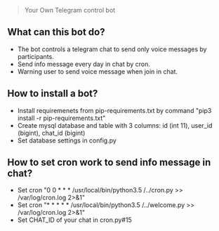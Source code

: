 > Your Own Telegram control bot


## What can this bot do?

* The bot controls a telegram chat to send only voice messages by participants.
* Send info message every day in chat by cron.
* Warning user to send voice message when join in chat.

## How to install a bot?

* Install requiremenets from pip-requirements.txt by command "pip3 install -r pip-requirements.txt"
* Create mysql database and table with 3 columns: id (int 11), user_id (bigint), chat_id (bigint)
* Set database settings in config.py

## How to set cron work to send info message in chat?

* Set cron "0 0 * * *  /usr/local/bin/python3.5 /../cron.py >> /var/log/cron.log 2>&1"
* Set cron "* * * * *  /usr/local/bin/python3.5 /../welcome.py >> /var/log/cron.log 2>&1"
* Set CHAT_ID of your chat in cron.py#15